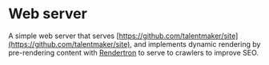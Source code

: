 # Web server

A simple web server that serves [https://github.com/talentmaker/site](https://github.com/talentmaker/site), and implements dynamic rendering by pre-rendering content with [Rendertron](https://github.com/GoogleChrome/rendertron) to serve to crawlers to improve SEO.
